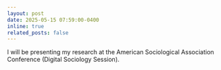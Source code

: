 ```yaml
---
layout: post
date: 2025-05-15 07:59:00-0400
inline: true
related_posts: false
---
```


I will be presenting my research at the American Sociological Association Conference (Digital Sociology Session).
